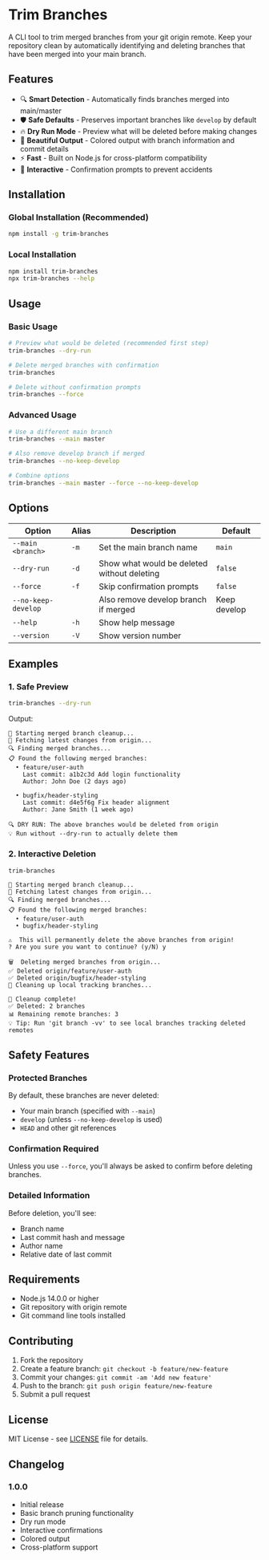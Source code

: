 # Trim Branches

A CLI tool to trim merged branches from your git origin remote. Keep your repository clean by automatically identifying and deleting branches that have been merged into your main branch.

## Features

- 🔍 **Smart Detection** - Automatically finds branches merged into main/master
- 🛡️ **Safe Defaults** - Preserves important branches like `develop` by default
- 🔥 **Dry Run Mode** - Preview what will be deleted before making changes
- 🎨 **Beautiful Output** - Colored output with branch information and commit details
- ⚡ **Fast** - Built on Node.js for cross-platform compatibility
- 🤖 **Interactive** - Confirmation prompts to prevent accidents

## Installation

### Global Installation (Recommended)

```bash
npm install -g trim-branches
```

### Local Installation

```bash
npm install trim-branches
npx trim-branches --help
```

## Usage

### Basic Usage

```bash
# Preview what would be deleted (recommended first step)
trim-branches --dry-run

# Delete merged branches with confirmation
trim-branches

# Delete without confirmation prompts
trim-branches --force
```

### Advanced Usage

```bash
# Use a different main branch
trim-branches --main master

# Also remove develop branch if merged
trim-branches --no-keep-develop

# Combine options
trim-branches --main master --force --no-keep-develop
```

## Options

| Option | Alias | Description | Default |
|--------|-------|-------------|---------|
| `--main <branch>` | `-m` | Set the main branch name | `main` |
| `--dry-run` | `-d` | Show what would be deleted without deleting | `false` |
| `--force` | `-f` | Skip confirmation prompts | `false` |
| `--no-keep-develop` | | Also remove develop branch if merged | Keep develop |
| `--help` | `-h` | Show help message | |
| `--version` | `-V` | Show version number | |

## Examples

### 1. Safe Preview
```bash
trim-branches --dry-run
```
Output:
```
🚀 Starting merged branch cleanup...
📡 Fetching latest changes from origin...
🔍 Finding merged branches...
📋 Found the following merged branches:
  • feature/user-auth
    Last commit: a1b2c3d Add login functionality
    Author: John Doe (2 days ago)

  • bugfix/header-styling  
    Last commit: d4e5f6g Fix header alignment
    Author: Jane Smith (1 week ago)

🔍 DRY RUN: The above branches would be deleted from origin
💡 Run without --dry-run to actually delete them
```

### 2. Interactive Deletion
```bash
trim-branches
```
```
🚀 Starting merged branch cleanup...
📡 Fetching latest changes from origin...
🔍 Finding merged branches...
📋 Found the following merged branches:
  • feature/user-auth
  • bugfix/header-styling

⚠️  This will permanently delete the above branches from origin!
? Are you sure you want to continue? (y/N) y

🗑️  Deleting merged branches from origin...
✅ Deleted origin/feature/user-auth
✅ Deleted origin/bugfix/header-styling
🧹 Cleaning up local tracking branches...

🎉 Cleanup complete!
✅ Deleted: 2 branches
📊 Remaining remote branches: 3
💡 Tip: Run 'git branch -vv' to see local branches tracking deleted remotes
```

## Safety Features

### Protected Branches
By default, these branches are never deleted:
- Your main branch (specified with `--main`)
- `develop` (unless `--no-keep-develop` is used)
- `HEAD` and other git references

### Confirmation Required
Unless you use `--force`, you'll always be asked to confirm before deleting branches.

### Detailed Information
Before deletion, you'll see:
- Branch name
- Last commit hash and message
- Author name
- Relative date of last commit

## Requirements

- Node.js 14.0.0 or higher
- Git repository with origin remote
- Git command line tools installed

## Contributing

1. Fork the repository
2. Create a feature branch: `git checkout -b feature/new-feature`
3. Commit your changes: `git commit -am 'Add new feature'`
4. Push to the branch: `git push origin feature/new-feature`
5. Submit a pull request

## License

MIT License - see [LICENSE](LICENSE) file for details.

## Changelog

### 1.0.0
- Initial release
- Basic branch pruning functionality
- Dry run mode
- Interactive confirmations
- Colored output
- Cross-platform support